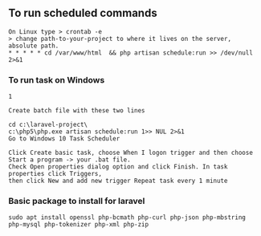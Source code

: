 ## To run scheduled commands
```text
On Linux type > crontab -e
> change path-to-your-project to where it lives on the server, absolute path.
* * * * * cd /var/www/html  && php artisan schedule:run >> /dev/null 2>&1
```
### To run task on Windows
```text
1

Create batch file with these two lines

cd c:\laravel-project\
c:\php5\php.exe artisan schedule:run 1>> NUL 2>&1
Go to Windows 10 Task Scheduler

Click Create basic task, choose When I logon trigger and then choose Start a program -> your .bat file. 
Check Open properties dialog option and click Finish. In task properties click Triggers, 
then click New and add new trigger Repeat task every 1 minute
```
### Basic package to install for laravel
```text
sudo apt install openssl php-bcmath php-curl php-json php-mbstring php-mysql php-tokenizer php-xml php-zip

```

